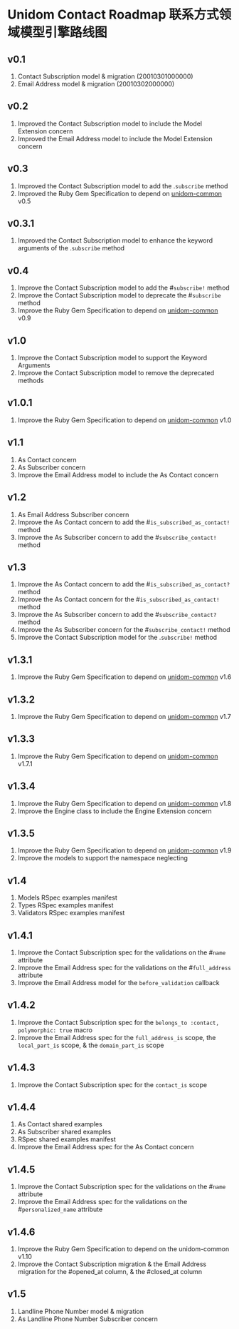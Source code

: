 # Unidom Contact Roadmap 联系方式领域模型引擎路线图

## v0.1
1. Contact Subscription model & migration (20010301000000)
2. Email Address model & migration (20010302000000)

## v0.2
1. Improved the Contact Subscription model to include the Model Extension concern
2. Improved the Email Address model to include the Model Extension concern

## v0.3
1. Improved the Contact Subscription model to add the .``subscribe`` method
2. Improved the Ruby Gem Specification to depend on [unidom-common](https://github.com/topbitdu/unidom-common) v0.5

## v0.3.1
1. Improved the Contact Subscription model to enhance the keyword arguments of the .``subscribe`` method

## v0.4
1. Improve the Contact Subscription model to add the #``subscribe!`` method
2. Improve the Contact Subscription model to deprecate the #``subscribe`` method
3. Improve the Ruby Gem Specification to depend on [unidom-common](https://github.com/topbitdu/unidom-common) v0.9

## v1.0
1. Improve the Contact Subscription model to support the Keyword Arguments
2. Improve the Contact Subscription model to remove the deprecated methods

## v1.0.1
1. Improve the Ruby Gem Specification to depend on [unidom-common](https://github.com/topbitdu/unidom-common) v1.0

## v1.1
1. As Contact concern
2. As Subscriber concern
3. Improve the Email Address model to include the As Contact concern

## v1.2
1. As Email Address Subscriber concern
2. Improve the As Contact concern to add the #``is_subscribed_as_contact!`` method
3. Improve the As Subscriber concern to add the #``subscribe_contact!`` method

## v1.3
1. Improve the As Contact concern to add the #``is_subscribed_as_contact?`` method
2. Improve the As Contact concern for the #``is_subscribed_as_contact!`` method
3. Improve the As Subscriber concern to add the #``subscribe_contact?`` method
4. Improve the As Subscriber concern for the #``subscribe_contact!`` method
5. Improve the Contact Subscription model for the .``subscribe!`` method

## v1.3.1
1. Improve the Ruby Gem Specification to depend on [unidom-common](https://github.com/topbitdu/unidom-common) v1.6

## v1.3.2
1. Improve the Ruby Gem Specification to depend on [unidom-common](https://github.com/topbitdu/unidom-common) v1.7

## v1.3.3
1. Improve the Ruby Gem Specification to depend on [unidom-common](https://github.com/topbitdu/unidom-common) v1.7.1

## v1.3.4
1. Improve the Ruby Gem Specification to depend on [unidom-common](https://github.com/topbitdu/unidom-common) v1.8
2. Improve the Engine class to include the Engine Extension concern

## v1.3.5
1. Improve the Ruby Gem Specification to depend on [unidom-common](https://github.com/topbitdu/unidom-common) v1.9
2. Improve the models to support the namespace neglecting

## v1.4
1. Models RSpec examples manifest
2. Types RSpec examples manifest
3. Validators RSpec examples manifest

## v1.4.1
1. Improve the Contact Subscription spec for the validations on the #``name`` attribute
2. Improve the Email Address spec for the validations on the #``full_address`` attribute
3. Improve the Email Address model for the ``before_validation`` callback

## v1.4.2
1. Improve the Contact Subscription spec for the ``belongs_to :contact, polymorphic: true`` macro
2. Improve the Email Address spec for the ``full_address_is`` scope, the ``local_part_is`` scope, & the ``domain_part_is`` scope

## v1.4.3
1. Improve the Contact Subscription spec for the ``contact_is`` scope

## v1.4.4
1. As Contact shared examples
2. As Subscriber shared examples
3. RSpec shared examples manifest
4. Improve the Email Address spec for the As Contact concern

## v1.4.5
1. Improve the Contact Subscription spec for the validations on the #``name`` attribute
2. Improve the Email Address spec for the validations on the #``personalized_name`` attribute

## v1.4.6
1. Improve the Ruby Gem Specification to depend on the unidom-common v1.10
2. Improve the Contact Subscription migration & the Email Address migration for the #opened_at column, & the #closed_at column

## v1.5
1. Landline Phone Number model & migration
2. As Landline Phone Number Subscriber concern
